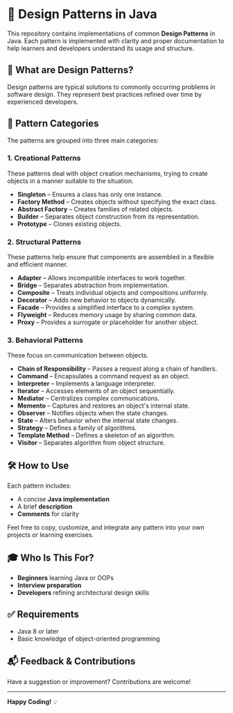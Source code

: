 # 🎯 Design Patterns in Java

This repository contains implementations of common **Design Patterns** in Java. Each pattern is implemented with clarity and proper documentation to help learners and developers understand its usage and structure.

## 📌 What are Design Patterns?

Design patterns are typical solutions to commonly occurring problems in software design. They represent best practices refined over time by experienced developers.

## 🧩 Pattern Categories

The patterns are grouped into three main categories:

### 1. Creational Patterns
These patterns deal with object creation mechanisms, trying to create objects in a manner suitable to the situation.

- **Singleton** – Ensures a class has only one instance.
- **Factory Method** – Creates objects without specifying the exact class.
- **Abstract Factory** – Creates families of related objects.
- **Builder** – Separates object construction from its representation.
- **Prototype** – Clones existing objects.

### 2. Structural Patterns
These patterns help ensure that components are assembled in a flexible and efficient manner.

- **Adapter** – Allows incompatible interfaces to work together.
- **Bridge** – Separates abstraction from implementation.
- **Composite** – Treats individual objects and compositions uniformly.
- **Decorator** – Adds new behavior to objects dynamically.
- **Facade** – Provides a simplified interface to a complex system.
- **Flyweight** – Reduces memory usage by sharing common data.
- **Proxy** – Provides a surrogate or placeholder for another object.

### 3. Behavioral Patterns
These focus on communication between objects.

- **Chain of Responsibility** – Passes a request along a chain of handlers.
- **Command** – Encapsulates a command request as an object.
- **Interpreter** – Implements a language interpreter.
- **Iterator** – Accesses elements of an object sequentially.
- **Mediator** – Centralizes complex communications.
- **Memento** – Captures and restores an object's internal state.
- **Observer** – Notifies objects when the state changes.
- **State** – Alters behavior when the internal state changes.
- **Strategy** – Defines a family of algorithms.
- **Template Method** – Defines a skeleton of an algorithm.
- **Visitor** – Separates algorithm from object structure.

## 🛠️ How to Use

Each pattern includes:
- A concise **Java implementation**
- A brief **description**
- **Comments** for clarity

Feel free to copy, customize, and integrate any pattern into your own projects or learning exercises.

## 🎓 Who Is This For?

- **Beginners** learning Java or OOPs
- **Interview preparation**
- **Developers** refining architectural design skills

## ✅ Requirements

- Java 8 or later
- Basic knowledge of object-oriented programming

## 📬 Feedback & Contributions

Have a suggestion or improvement? Contributions are welcome!

---

**Happy Coding!** 💡
